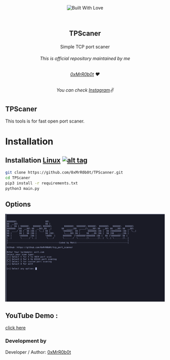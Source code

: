 <p align=center>
  <img title="Built With Love" src="https://forthebadge.com/images/badges/built-with-love.svg"></p>
  
  <br>
  
##   <p align="center">TPScaner<p align="center"> 
  <p align="center">Simple TCP port scaner<p align="center">




###### <p align="center">*This is official repository maintained by me*
###### <p align="center"> *[0xMrR0b0t](https://www.instagram.com/mohit_a95/) ❤️*
###### <p align="center"> *You can check [Instagram](https://www.instagram.com/mohit_a95/)✌*
  
  
## TPScaner
 
 This tools is for fast open port scaner.
  

 
 # Installation

## Installation [Linux](https://wikipedia.org/wiki/Linux) [![alt tag](http://icons.iconarchive.com/icons/dakirby309/simply-styled/32/OS-Linux-icon.png)](https://fr.wikipedia.org/wiki/Linux)

```bash
git clone https://github.com/0xMrR0b0t/TPScanner.git
cd TPScaner
pip3 install -r requirements.txt
python3 main.py
```
## Options
![TPScanner Image](/tpscaner.png "TPScanner Image")

 ## YouTube Demo :
  [click here](https://www.youtube.com/watch?v=kAD5P5AYec0&ab_channel=1ucif3r) 


 

 ### Development by

Developer / Author: [0xMrR0b0t](https://www.instagram.com/mohit_a95/)


